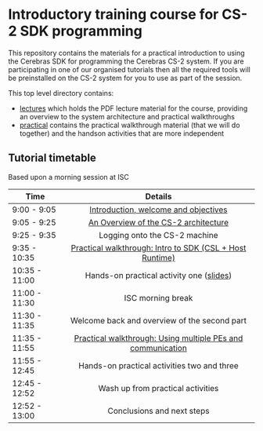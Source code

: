 # Introductory training course for CS-2 SDK programming

This repository contains the materials for a practical introduction to using the Cerebras SDK for programming the Cerebras CS-2 system. If you are participating in one of our organised tutorials then all the required tools will be preinstalled on the CS-2 system for you to use as part of the session. 

This top level directory contains:
* [lectures](lectures) which holds the PDF lecture material for the course, providing an overview to the system architecture and practical walkthroughs
* [practical](practical) contains the practical walkthrough material (that we will do together) and the handson activities that are more independent

## Tutorial timetable

Based upon a morning session at ISC

| Time        | Details           |
| ------------- |:-------------:|
| 9:00 - 9:05      | [Introduction, welcome and objectives](https://github.com/EPCCed/cs2-sdk-training/blob/main/lectures/Welcome%20and%20overview.pdf) |
| 9:05 - 9:25      | [An Overview of the CS-2 architecture](https://github.com/EPCCed/cs2-sdk-training/blob/main/lectures/Architecture%20overview.pdf) |
| 9:25 - 9:35 | Logging onto the CS-2 machine |
| 9:35 - 10:35 | [Practical walkthrough: Intro to SDK (CSL + Host Runtime)](https://github.com/EPCCed/cs2-sdk-training/blob/main/lectures/SDK-walkthrough-part-one.pdf) |
| 10:35 - 11:00 | Hands-on practical activity one ([slides](https://github.com/EPCCed/cs2-sdk-training/blob/main/lectures/hands-on-1%2Bwashup.pdf))|
| 11:00 - 11:30 | ISC morning break |
| 11:30 - 11:35 | Welcome back and overview of the second part |
| 11:35 - 11:55 | [Practical walkthrough: Using multiple PEs and communication](https://github.com/EPCCed/cs2-sdk-training/blob/main/lectures/SDK-walkthrough-part-two.pdf)|
| 11:55 - 12:45 | Hands-on practical activities two and three |
| 12:45 - 12:52 | Wash up from practical activities |
| 12:52 - 13:00 | Conclusions and next steps |
